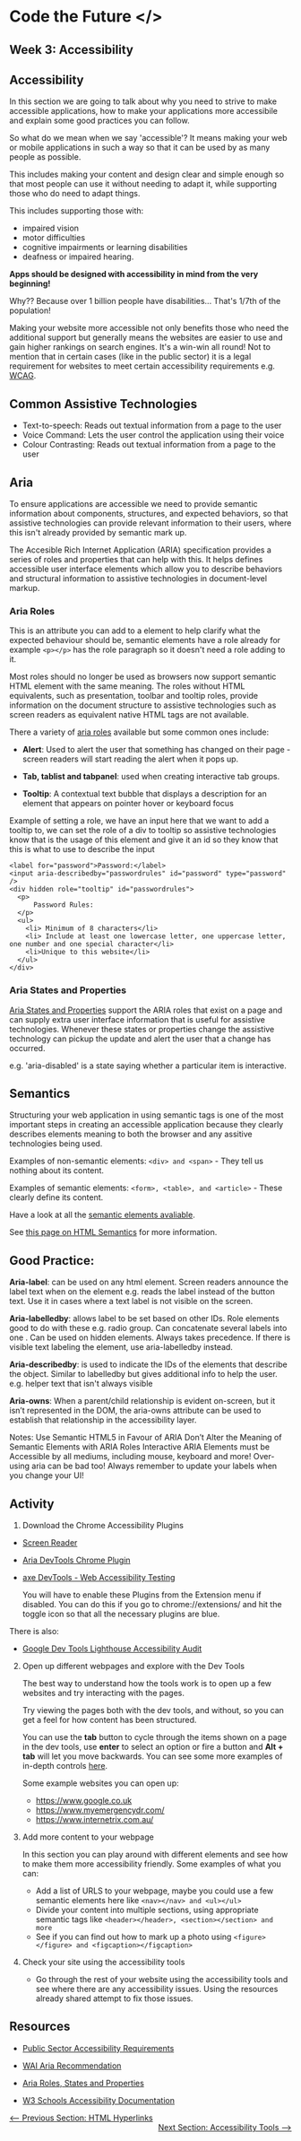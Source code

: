 # Code the Future </>

## Week 3: Accessibility

## Accessibility
In this section we are going to talk about why you need to strive to make accessible applications, how to make your applications more accessibile and explain some good practices you can follow.

So what do we mean when we say 'accessible'? It means making your web or mobile applications in such a way so that it can be used by as many people as possible.

This includes making your content and design clear and simple enough so that most people can use it without needing to adapt it, while supporting those who do need to adapt things.

This includes supporting those with: 
- impaired vision
- motor difficulties
- cognitive impairments or learning disabilities
- deafness or impaired hearing. 

**Apps should be designed with accessibility in mind from the very beginning!**

Why?? Because over 1 billion people have disabilities... That's 1/7th of the population!

Making your website more accessible not only benefits those who need the additional support but generally means the websites are easier to use and gain higher rankings on search engines. It's a win-win all round! Not to mention that in certain cases (like in the public sector) it is a legal requirement for websites to meet certain accessibility requirements e.g. [WCAG](https://www.gov.uk/service-manual/helping-people-to-use-your-service/understanding-wcag).

## Common Assistive Technologies

- Text-to-speech: Reads out textual information from a page to the user
- Voice Command: Lets the user control the application using their voice
- Colour Contrasting: Reads out textual information from a page to the user

## Aria

To ensure applications are accessible we need to provide semantic information about components, structures, and expected behaviors, so that assistive technologies can provide relevant information to their users, where this isn't already provided by semantic mark up.

 The Accesible Rich Internet Application (ARIA) specification provides a series of roles and properties that can help with this. It helps defines accessible user interface elements which allow you to describe behaviors and structural information to assistive technologies in document-level markup.

### Aria Roles
This is an attribute you can add to a element to help clarify what the expected behaviour should be, semantic elements have a role already for example ```<p></p>``` has the role paragraph so it doesn't need a role adding to it. 

Most roles should no longer be used as browsers now support semantic HTML element with the same meaning. The roles without HTML equivalents, such as presentation, toolbar and tooltip roles, provide information on the document structure to assistive technologies such as screen readers as equivalent native HTML tags are not available.

There a variety of [aria roles](https://developer.mozilla.org/en-US/docs/Web/Accessibility/ARIA/Roles) available but some common ones include:

- **Alert**: Used to alert the user that something has changed on their page - screen readers will start reading the alert when it pops up.

- **Tab, tablist and tabpanel**: used when creating interactive tab groups.  

- **Tooltip**: A contextual text bubble that displays a description for an element that appears on pointer hover or keyboard focus

Example of setting a role, we have an input here that we want to add a tooltip to, we can set the role of a div to tooltip so assistive technologies know that is the usage of this element and give it an id so they know that this is what to use to describe the input

```
<label for="password">Password:</label>
<input aria-describedby="passwordrules" id="password" type="password" />
<div hidden role="tooltip" id="passwordrules">
  <p>
      Password Rules:
  </p>
  <ul>
    <li> Minimum of 8 characters</li>
    <li> Include at least one lowercase letter, one uppercase letter, one number and one special character</li>
    <li>Unique to this website</li>
  </ul>
</div>
```


### Aria States and Properties
[Aria States and Properties](https://www.w3.org/TR/wai-aria-1.0/states_and_properties) support the ARIA roles that exist on a page and can supply extra user interface information that is useful for assistive technologies. Whenever these states or properties change the assistive technology can pickup the update and alert the user that a change has occurred. 

 e.g. 'aria-disabled' is a state saying whether a particular item is interactive.

## Semantics
Structuring your web application in using semantic tags is one of the most important steps in creating an accessible application because they clearly describes elements meaning to both the browser and any assitive technologies being used.

Examples of non-semantic elements: ```<div> and <span>``` - They tell us nothing about its content.

Examples of semantic elements: ```<form>, <table>, and <article>``` - These clearly define its content.

Have a look at all the [semantic elements avaliable](https://www.w3schools.com/html/html5_semantic_elements.asp).


See [this page on HTML Semantics](http://web-accessibility.carnegiemuseums.org/foundations/semantic/) for more information. 

## Good Practice:
<!-- ToDo: discuss some good practices and tidy the below -->

**Aria-label**: can be used on any html element. Screen readers announce the label text when on the element e.g. reads the label instead of the button text. Use it in cases where a text label is not visible on the screen.

**Aria-labelledby**: allows label to be set based on other IDs. Role elements good to do with these e.g. radio group. Can concatenate several labels into one . Can be used on hidden elements. Always takes precedence. If there is visible text labeling the element, use aria-labelledby instead.

**Aria-describedby**: is used to indicate the IDs of the elements that describe the object. Similar to labelledby but gives additional info to help the user. e.g. helper text that isn't always visible
		
**Aria-owns**: When a parent/child relationship is evident on-screen, but it isn’t represented in the DOM, the aria-owns attribute can be used to establish that relationship in the accessibility layer.

Notes:
    Use Semantic HTML5 in Favour of ARIA
    Don’t Alter the Meaning of Semantic Elements with ARIA Roles
    Interactive ARIA Elements must be Accessible by all mediums, including mouse, keyboard and more!
    Over-using aria can be bad too!
    Always remember to update your labels when you change your UI!



## Activity

1. Download the Chrome Accessibility Plugins 

- [Screen Reader](https://chrome.google.com/webstore/detail/screen-reader/kgejglhpjiefppelpmljglcjbhoiplfn)

- [Aria DevTools Chrome Plugin](https://chrome.google.com/webstore/detail/aria-devtools/dneemiigcbbgbdjlcdjjnianlikimpck?hl=en/)

- [axe DevTools - Web Accessibility Testing](https://chrome.google.com/webstore/detail/axe-devtools-web-accessib/lhdoppojpmngadmnindnejefpokejbdd)

    You will have to enable these Plugins from the Extension menu if disabled. You can do this if you go to chrome://extensions/ and hit the toggle icon so that all the necessary plugins are blue.

There is also:

- [Google Dev Tools Lighthouse Accessibility Audit](https://developers.google.com/web/tools/lighthouse#devtools)

2. Open up different webpages and explore with the Dev Tools

    The best way to understand how the tools work is to open up a few websites and try interacting with the pages.

    Try viewing the pages both with the dev tools, and without, so you can get a feel for how content has been structured.

    You can use the **tab** button to cycle through the items shown on a page in the dev tools, use **enter** to select an option or fire a button and **Alt + tab** will let you move backwards. You can see some more examples of in-depth controls [here](https://webaim.org/techniques/keyboard/).

    Some example websites you can open up:
    - https://www.google.co.uk
    - https://www.myemergencydr.com/
    - https://www.internetrix.com.au/
    
3. Add more content to your webpage 

    In this section you can play around with different elements and see how to make them more accessibility friendly. Some examples of what you can:
    - Add a list of URLS to your webpage, maybe you could use a few semantic elements here like ```<nav></nav> and <ul></ul>```
    - Divide your content into multiple sections, using appropriate semantic tags like ```<header></header>, <section></section> and more```
    - See if you can find out how to mark up a photo using ```<figure></figure> and <figcaption></figcaption>```

4. Check your site using the accessibility tools
        
    - Go through the rest of your website using the accessibility tools and see where there are any accessibility issues. Using the resources already shared attempt to fix those issues.

## Resources

- [Public Sector Accessibility Requirements](https://www.gov.uk/guidance/accessibility-requirements-for-public-sector-websites-and-apps)

- [WAI Aria Recommendation](https://www.w3.org/TR/wai-aria-1.1/)

- [Aria Roles, States and Properties](https://developer.mozilla.org/en-US/docs/Web/Accessibility/ARIA/ARIA_Techniques#landmark_roles)

- [W3 Schools Accessibility Documentation](https://www.w3schools.com/html/html_accessibility.asp)


<div style="width: 100%">
<a href='html_hyperlinks.md'><-- Previous Section: HTML Hyperlinks</a>
<div align="right"><a href='accessibility_tools_tips.md'>Next Section: Accessibility Tools --></a></div>
</div>



